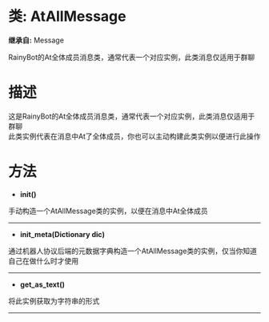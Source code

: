 # 类: AtAllMessage  
  
**继承自:** Message  
  
RainyBot的At全体成员消息类，通常代表一个对应实例，此类消息仅适用于群聊  
  
# 描述  
  
这是RainyBot的At全体成员消息类，通常代表一个对应实例，此类消息仅适用于群聊   
此类实例代表在消息中At了全体成员，你也可以主动构建此类实例以便进行此操作  
  
# 方法 
  
- **init()**  
  
手动构造一个AtAllMessage类的实例，以便在消息中At全体成员  
  
---  
  
- **init_meta(Dictionary dic)**  
  
通过机器人协议后端的元数据字典构造一个AtAllMessage类的实例，仅当你知道自己在做什么时才使用  
  
---  
  
- **get_as_text()**  
  
将此实例获取为字符串的形式  
  
---  
  

